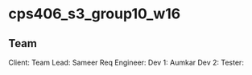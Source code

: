 # cps406_s3_group10_w16

Team
--------
Client:
Team Lead: Sameer
Req Engineer:
Dev 1: Aumkar
Dev 2:
Tester:

